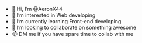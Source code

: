 - 👋 Hi, I’m @AeronX44
- 👀 I’m interested in Web developing
- 🌱 I’m currently learning Front-end developing
- 💞️ I’m looking to collaborate on something awesome
- 📫 DM me if you have spare time to collab with me  

<!---
AeronX44/AeronX44 is a ✨ special ✨ repository because its `README.md` (this file) appears on your GitHub profile.
You can click the Preview link to take a look at your changes.
--->
